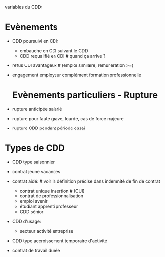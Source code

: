 variables du CDD:

# Evènements
- CDD poursuivi en CDI:
  - embauche en CDI suivant le CDD
  - CDD requalifié en CDI # quand ça arrive ?

- refus CDI avantageux # (emploi similaire, rémunération >=)
- engagement employeur complément formation professionnelle
  # Evènements particuliers - Rupture
- rupture anticipée salarié
- rupture pour faute grave, lourde, cas de force majeure
- rupture CDD pendant période essai


# Types de CDD
- CDD type saisonnier
- contrat jeune vacances
- contrat aidé: # voir la définition précise dans indemnité de fin de contrat
  - contrat unique insertion # (CUI)
  - contrat de professionnalisation
  - emploi avenir
  - étudiant apprenti professeur
  - CDD sénior

- CDD d'usage:
  - secteur activité entreprise

- CDD type accroissement temporaire d'activité


- contrat de travail durée
